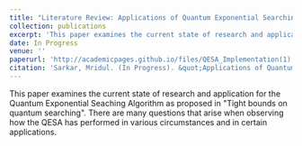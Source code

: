 ```yaml
---
title: "Literature Review: Applications of Quantum Exponential Searching Algorithm"
collection: publications
excerpt: 'This paper examines the current state of research and application for the Quantum Exponential Seaching Algorithm'
date: In Progress
venue: ''
paperurl: 'http://academicpages.github.io/files/QESA_Implementation(1).pdf'
citation: 'Sarkar, Mridul. (In Progress). &quot;Applications of Quantum Exponential Searching Algorithm&quot;'
---
```

This paper examines the current state of research and application for the Quantum Exponential Seaching Algorithm as proposed in "Tight bounds on quantum searching". There are many questions that arise when observing how the QESA has performed in various circumstances and in certain applications. 


